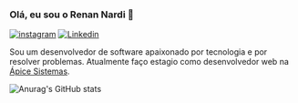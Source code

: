 
### Olá, eu sou o Renan Nardi :wave:

[![instagram](https://img.shields.io/badge/Instagram-E4405F?style=for-the-badge&logo=instagram&logoColor=white)](https://www.instagram.com/renan_nardii/) [![Linkedin](https://img.shields.io/badge/LinkedIn-0077B5?style=for-the-badge&logo=linkedin&logoColor=white)](https://www.linkedin.com/in/renan-nardi-569300223/)


Sou um desenvolvedor de software apaixonado por tecnologia e por resolver problemas. Atualmente faço estagio como desenvolvedor web na [Ápice Sistemas](https://www.linkedin.com/company/apice-consultoria-e-sistemas/mycompany/).

![Anurag's GitHub stats](https://github-readme-stats.vercel.app/api?username=Renan0eng&show_icons=true&theme=dark)
